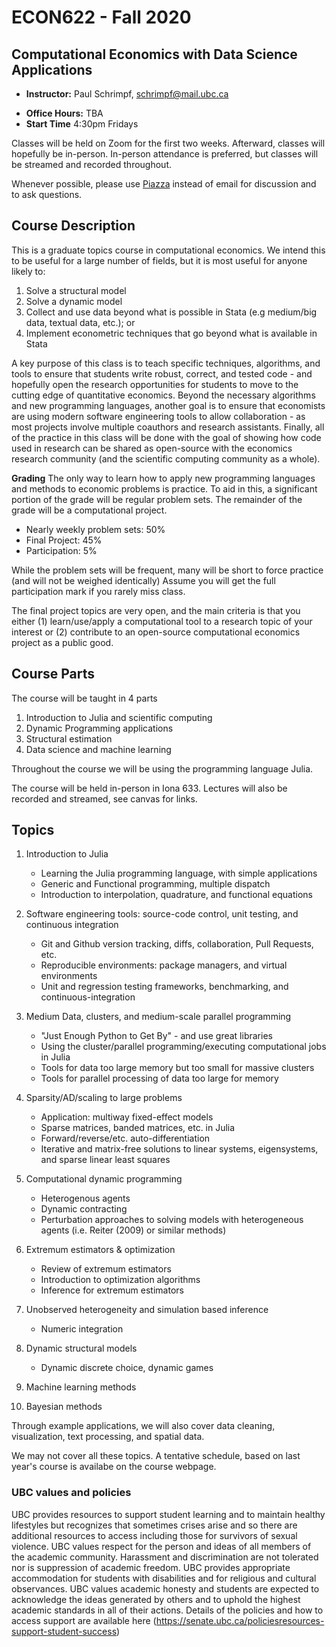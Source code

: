 # ECON622 - Fall 2020

## Computational Economics with Data Science Applications

- **Instructor:** Paul Schrimpf, schrimpf@mail.ubc.ca
<!-- - **Teaching Assistant:** Josh Catalano, joshua.catalano@alumni.ubc.ca -->
- **Office Hours:** TBA
- **Start Time** 4:30pm Fridays

Classes will be held on Zoom for the first two weeks. Afterward,
classes will hopefully be in-person. In-person attendance is
preferred, but classes will be streamed and recorded throughout.

Whenever possible, please use
[Piazza](piazza.com/ubc.ca/winterterm22022/econ6220012021w1) instead
of email for discussion and to ask questions.


## Course Description

This is a graduate topics course in computational economics.  We intend
this to be useful for a large number of fields, but it is most useful
for anyone likely to:
1. Solve a structural model
2. Solve a dynamic
model
3. Collect and use data beyond what is possible in Stata (e.g medium/big data, textual data, etc.); or
4. Implement econometric techniques that go beyond what is available in Stata

A key purpose of this class is to teach specific techniques,
algorithms, and tools to ensure that students write robust, correct,
and tested code - and hopefully open the research opportunities for
students to move to the cutting edge of quantitative economics.
Beyond the necessary algorithms and new programming languages, another
goal is to ensure that economists are using modern software
engineering tools to allow collaboration - as most projects involve
multiple coauthors and research assistants.  Finally, all of the
practice in this class will be done with the goal of showing how code
used in research can be shared as open-source with the economics
research community (and the scientific computing community as a
whole).

**Grading**
The only way to learn how to apply new programming languages and
methods to economic problems is practice.  To aid in this, a
significant portion of the grade will be regular problem sets.  The
remainder of the grade will be a computational project.


- Nearly weekly problem sets: 50%
- Final Project: 45%
- Participation: 5%

While the problem sets will be frequent, many will be short to force
practice (and will not be weighed identically) Assume you will get the
full participation mark if you rarely miss class.

The final project topics are very open, and the main criteria is that
you either (1) learn/use/apply a computational tool to a research
topic of your interest or (2) contribute to an open-source
computational economics project as a public good.

## Course Parts

The course will be taught in 4 parts
1. Introduction to Julia and scientific computing
2. Dynamic Programming applications
3. Structural estimation
4. Data science and machine learning

Throughout the course we will be using the programming language Julia.

The course will be held in-person in Iona 633. Lectures will also be recorded and streamed, see canvas for links.

## Topics

1. Introduction to Julia
   - Learning the Julia programming language, with simple applications
   - Generic and Functional programming, multiple dispatch
   - Introduction to interpolation, quadrature, and functional equations

2. Software engineering tools: source-code control, unit testing, and continuous integration
   - Git and Github version tracking, diffs, collaboration, Pull Requests, etc.
    - Reproducible environments: package managers, and virtual environments
    - Unit and regression testing frameworks, benchmarking, and continuous-integration

3. Medium Data, clusters, and medium-scale parallel programming
    - "Just Enough Python to Get By" - and use great libraries
    - Using the cluster/parallel programming/executing computational jobs in Julia
    - Tools for data too large memory but too small for massive clusters
    - Tools for parallel processing of data too large for memory

4. Sparsity/AD/scaling to large problems
   - Application: multiway fixed-effect models
   - Sparse matrices, banded matrices, etc. in Julia
   - Forward/reverse/etc. auto-differentiation
   - Iterative and matrix-free solutions to linear systems, eigensystems, and sparse linear least squares

6. Computational dynamic programming
    - Heterogenous agents
    - Dynamic contracting
    - Perturbation approaches to solving models with heterogeneous agents (i.e. Reiter (2009) or similar methods)

7. Extremum estimators & optimization
     - Review of extremum estimators
     - Introduction to optimization algorithms
     - Inference for extremum estimators

8. Unobserved heterogeneity and simulation based inference
     - Numeric integration

9.  Dynamic structural models
     - Dynamic discrete choice, dynamic games

10.  Machine learning methods

11.  Bayesian methods

Through example applications, we will also cover data cleaning,
visualization, text processing, and spatial data.

We may not cover all these topics. A tentative schedule, based on last
year's course is availabe on the course webpage.

### UBC values and policies

UBC provides resources to support student learning and to maintain
healthy lifestyles but recognizes that sometimes crises arise and so
there are additional resources to access including those for survivors
of sexual violence. UBC values respect for the person and ideas of all
members of the academic community. Harassment and discrimination are
not tolerated nor is suppression of academic freedom. UBC provides
appropriate accommodation for students with disabilities and for
religious and cultural observances. UBC values academic honesty and
students are expected to acknowledge the ideas generated by others and
to uphold the highest academic standards in all of their
actions. Details of the policies and how to access support are
available here
(https://senate.ubc.ca/policiesresources-support-student-success)
